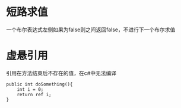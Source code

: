 # 短路求值
一个布尔表达式左侧如果为false则之间返回false，不进行下一个布尔求值

# 虚悬引用
引用在方法结束后不存在的值，在c#中无法编译
```
public int doSomething(){
    int i = 0;
    return ref i;
}
```